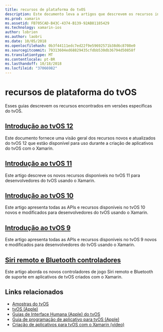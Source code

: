 ```yaml
---
title: recursos de plataforma do tvOS
description: Este documento leva a artigos que descrevem os recursos incluídos em várias versões do tvOS. Ele também fornece links para um documento que descreve os controladores Siri remoto e Bluetooth.
ms.prod: xamarin
ms.assetid: FB705CAD-B43C-4374-B139-92AB81185429
ms.technology: xamarin-ios
author: lobrien
ms.author: laobri
ms.date: 10/05/2018
ms.openlocfilehash: 0b3f44111edc7ed22f9e59692571b38d6c8708e0
ms.sourcegitcommit: 79313604ed68829435cfdbb530db36794d50858f
ms.translationtype: MT
ms.contentlocale: pt-BR
ms.lasthandoff: 10/18/2018
ms.locfileid: "37066982"
---
```

# <a name="tvos-platform-features"></a>recursos de plataforma do tvOS

Esses guias descrevem os recursos encontrados em versões específicas do tvOS.

## <a name="introduction-to-tvos-12iostvosplatformintroduction-to-tvos12indexmd"></a>[Introdução ao tvOS 12](~/ios/tvos/platform/introduction-to-tvos12/index.md)

Este documento fornece uma visão geral dos recursos novos e atualizados do tvOS 12 que estão disponível para uso durante a criação de aplicativos do tvOS com o Xamarin.

## <a name="introduction-to-tvos-11iostvosplatformintroduction-to-tvos11md"></a>[Introdução ao tvOS 11](~/ios/tvos/platform/introduction-to-tvos11.md)

Este artigo descreve os novos recursos disponíveis no tvOS 11 para desenvolvedores do tvOS usando o Xamarin.

## <a name="introduction-to-tvos-10iostvosplatformintroduction-to-tvos10indexmd"></a>[Introdução ao tvOS 10](~/ios/tvos/platform/introduction-to-tvos10/index.md)

Este artigo apresenta todas as APIs e recursos disponíveis no tvOS 10 novos e modificados para desenvolvedores do tvOS usando o Xamarin.

## <a name="introduction-to-tvos-9iostvosplatformtvos9md"></a>[Introdução ao tvOS 9](~/ios/tvos/platform/tvos9.md)

Este artigo apresenta todas as APIs e recursos disponíveis no tvOS 9 novos e modificados para desenvolvedores do tvOS usando o Xamarin.

## <a name="siri-remote-and-bluetooth-controllersiostvosplatformremote-bluetoothmd"></a>[Siri remoto e Bluetooth controladores](~/ios/tvos/platform/remote-bluetooth.md)

Este artigo aborda os novos controladores de jogo Siri remoto e Bluetooth de suporte em aplicativos de tvOS criados com o Xamarin.

## <a name="related-links"></a>Links relacionados

- [Amostras do tvOS](https://developer.xamarin.com/samples/tvos/all/)
- [tvOS (Apple)](https://developer.apple.com/tvos/)
- [Guias de Interface Humana (Apple) do tvOS](https://developer.apple.com/tvos/human-interface-guidelines/)
- [Guia de programação de aplicativo para tvOS (Apple)](https://developer.apple.com/library/prerelease/tvos/documentation/General/Conceptual/AppleTV_PG/)
- [Criação de aplicativos para tvOS com o Xamarin (vídeo)](https://university.xamarin.com/lightninglectures/tvos-with-xamarin)

